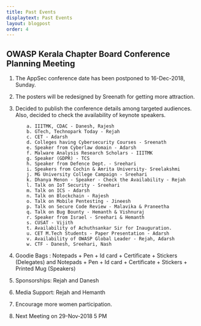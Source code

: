 ```yaml
---
title: Past Events
displaytext: Past Events
layout: blogpost
order: 4
---
```

## OWASP Kerala Chapter Board Conference Planning Meeting

1. The AppSec conference date has been postponed to 16-Dec-2018, Sunday.

2. The posters will be redesigned by Sreenath for getting more attraction.

3. Decided to publish the conference details among targeted audiences. Also, decided to check the availability of keynote speakers.

	       a. IIITMK, CDAC - Danesh, Rajesh
	       b. GTech, Technopark Today - Rejah
	       c. CET - Adarsh 
	       d. Colleges having Cybersecurity Courses - Sreenath
	       e. Speaker from Cyberlaw domain - Adarsh
	       f. Malware Analysis Research Scholars - IIITMK
	       g. Speaker (GDPR) - TCS
	       h. Speaker from Defence Dept. - Sreehari
	       i. Speakers from Cochin & Amrita University- Sreelakshmi
	       j. MG University College Campaign - Sreehari
	       k. Dhanya Menon - Speaker - Check the Availability - Rejah
	       l. Talk on IoT Security - Sreehari
	       m. Talk on ICS - Adarsh
	       n. Talk on Blockchain - Rajesh
	       o. Talk on Mobile Pentesting - Jineesh
	       p. Talk on Secure Code Review - Malavika & Praneetha
	       q. Talk on Bug Bounty - Hemanth & Vishnuraj
	       r. Speaker from Israel - Sreehari & Hemanth
	       s. CUSAT - Vijith
	       t. Availability of Achuthsankar Sir for Inauguration. 
	       u. CET M.Tech Students - Paper Presentation - Adarsh
	       v. Availability of OWASP Global Leader - Rejah, Adarsh
	       w. CTF - Danesh, Sreehari, Nash

4. Goodie Bags : Notepads + Pen + Id card + Certificate + Stickers (Delegates) and Notepads + Pen + Id card + Certificate + Stickers + Printed Mug (Speakers)

5. Sponsorships: Rejah and Danesh

6. Media Support: Rejah and Hemanth

7. Encourage more women participation.

8. Next Meeting on 29-Nov-2018 5 PM 